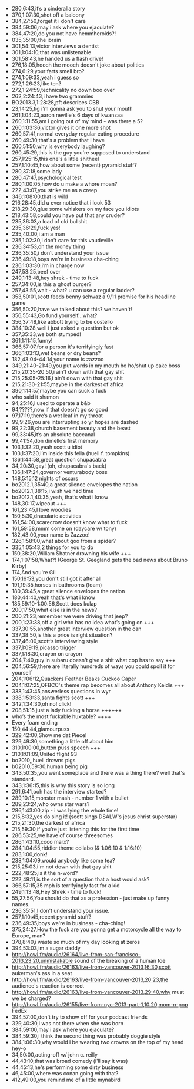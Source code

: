 * 280,6:43,it’s a cinderalla story
* 370,1:07:30,shot off a balcony
* 384,27:50,forget it i don't care
* 384,59:06,may i ask where you ejaculate?
* 384,47:20,do you not have hemmheroids?!
* 035,35:00,the ibrain
* 301,54:13,victor interviews a dentist
* 301,1:04:10,that was unlistenable
* 301,58:43,he handed us a flash drive!
* 276,18:05,hooch the mooch doesn't joke about politics
* 274,6:29,your farts smell bro?
* 274,1:09:33,yeah i guess so
* 272,1:26:23,like ten?
* 272,1:24:59,technicality no down boo over
* 262,2:24:43,i have two grammies
* BO2013.3,1:28:28,pft describes CBB
* 23,14:25,tig i'm gonna ask you to shut your mouth
* 261,1:04:23,aaron neville's 6 days of kwanzaa
* 260,1:11:55,am i going out of my mind - was there a 5?
* 260,1:03:36,victor gives it one more shot
* 260,57:41,normal everyday regular eating procedure
* 260,49:30,that's a problem that i have
* 260,51:50,why is everybody laughing?
* 260,45:29,this is the guy you're supposed to understand
* 257,1:25:15,this one's a little shitheel
* 257,1:10:45,how about some (recent) pyramid stuff?
* 280,37:18,some lady
* 280,47:47,psychological test
* 280,1:00:05,how do u make a whore moan?
* 222,43:07,you strike me as a creep
* 346,1:08:00,that is wild
* 216,28:45,did u ever notice that i look 53
* 218,29:30,glue some whiskers on my face you idiots
* 218,43:58,could you have put that any cruder?
* 235,36:03,a load of old bullshit
* 235,36:29,fuck yes!
* 235,40:00,i am a man
* 235,1:02:30,i don't care for this vaudeville
* 236,34:53,oh the money thing
* 236,35:50,i don’t understand your issue
* 236,49:18,boys we’re in business cha-ching
* 236,1:03:30,i’m in charge now
* 247,53:25,beef over
* 249,1:13:48,hey shrek - time to fuck
* 257,34:00,is this a ghost burger?
* 257,43:55,wait - what? u can use a regular ladder?
* 353,50:01,scott feeds benny schwaz a 9/11 premise for his headline game
* 356,50:20,have we talked about this? we haven't!
* 356,55:43,Go fund yourself...what?
* 356,37:48,like abbott trying to be costello
* 384,10:28,well i just asked a question but ok
* 357,35:33,we both stumped!
* 361,1:11:15,funny!
* 366,57:07,for a person it's terrifyingly fast
* 366,1:03:13,wet beans or dry beans?
* 182,43:04-44:14,your name is zazzoo
* 349,21:40-21:49,you put words in my mouth ho ho/shut up cake boss
* 215,20:35-20:50,i ain't down with that gay shit
* 215,25:05-25:16,i ain't down with that gay shit
* 215,21:30-21:55,maybe in the darkest of africa
* 390,1:14:57,maybe you can suck a fuck
* who said it shamon
* 94,25:16,i used to operate a b&b
* 94,?????,now if that doesn’t go so good
* 97,17:19,there’s a wet leaf in my throat
* 99,9:26,you are interrupting so yr hopes are dashed
* 99,22:38,church basement beauty and the beast
* 99,33:45,it’s an absolute baccanal
* 99,41:54,don dimello’s first memory
* 103,1:32:20,yeah scott u idiot
* 103,1:37:20,i’m inside this fella (huell f. tompkins)
* 136,1:44:58,great question chupacabra
* 34,20:30,gay! (oh, chupacabra's back)
* 136,1:47:24,governor venturabody boss
* 148,5:15,12 nights of oscars
* bo2012.1,35:40,a great silence envelopes the nation
* bo2012.1,38:15,i wish we had time
* bo2012.1,40:35,yeah, that’s what i know
* 148,30:17,wipeout +++
* 161,23:45,I love woodies
* 150,5:30,dracularic activities
* 161,54:00,scarecrow doesn’t know what to fuck
* 161,59:58,mmm come on (daycare w/ tony)
* 182,43:00,your name is Zazzoo!
* 326,1:58:00,what about goo from a spider?
* 335,1:05:43,2 things for you to do
* 150,38:20,William Shatner drowning his wife +++
* 174,1:07:58,What?! (George St. Geegland gets the bad news about Bruno Kirby)
* 174,And you're Gil
* 150,16:53,you don't still got it after all
* 191,19:35,horses in bathrooms (foam)
* 180,39:45,a great silence envelopes the nation
* 180,44:40,yeah that's what i know
* 185,59:10-1:00:56,Scott does kulap
* 200,17:50,what else is in the news?
* 200,21:23,remember we were driving that jeep?
* 200,1:23:38,off a girl who has no idea what’s going on +++
* 337,30:55,another great interview question in the can
* 337,38:50,is this a price is right situation?
* 337,46:00,scott’s interviewing style
* 337,1:09:19,picasso trigger
* 337,1:18:30,crayon on crayon
* 204,7:40,guy in subaru doesn't give a shit what cop has to say +++
* 204,56:59,there are literally hundreds of ways you could spoil it for yourself
* 204,1:06:12,Quackers Feather Beaks Cuckoo Caper
* 204,1:07:25,QFBCC's theme rap becomes all about Anthony Keidis +++
* 338,1:43:45,answerless questions in wyr
* 338,1:53:33,santa fights scott +++
* 342,1:34:30,oh no! click!
* 208,51:15,just a lady fucking a horse ++++++
* who’s the most fuckable huxtable? ++++
* Every foam ending
* 150,44:44,glamourpuss
* 329,42:00,Show me dat Piece!
* 329,49:30,something a little off about him
* 310,1:00:00,button puss speech +++
* 310,1:01:09,United flight 93
* bo2010,,huell drowns pigs
* b02010,59:30,human being pig
* 343,50:35,you went someplace and there was a thing there? well that's standard.
* 343,1:36:15,this is why this story is so long
* 291,6:41,ooh has the interview started?
* 289,10:15,monster mash - number 1 with a bullet
* 289,23:24,who owns star wars?
* 286,1:43:00,zip - i was lying the whole time!
* 215,8:32,yes do sing it! (scott sings DSALW's jesus christ superstar)
* 215,21:30,the darkest of africa
* 215,59:30,if you're just listening this for the first time
* 286,53:25,we have of course threesomes
* 286,1:43:10,coco marx?
* 284,1:04:55,riddler theme collabo (& 1:06:10 & 1:16:10)
* 283,1:00,donk!
* 238,1:04:09,would anybody like some tea?
* 215,25:03,i'm not down with that gay shit
* 222,48:25,is it the n-word?
* 222,49:11,is the sort of a question that a host would ask?
* 366,57:15,35 mph is terrifyingly fast for a kid
* 249,1:13:48,Hey Shrek - time to fuck!
* 55,27:56,You should do that as a profession - just make up funny names.
* 236,35:51,I don't understand your issue.
* 257,1:10:45,recent pyramid stuff?
* 236,49:35,boys we're in business - cha-ching!
* 375,24:27,How the fuck are you gonna get a motorcycle all the way to Europe, man?
* 378,8:40,i waste so much of my day looking at zeros
* 394,53:03,im a sugar daddy
* http://howl.fm/audio/26164/live-from-san-francisco-2013,23:20,unmistakable sound of the breaking of a human toe
* http://howl.fm/audio/26163/live-from-vancouver-2013,16:30,scott aukerman's ass in a seat
* http://howl.fm/audio/26163/live-from-vancouver-2013,20:23,the audience's reaction is correct
* http://howl.fm/audio/26163/live-from-vancouver-2013,29:40,why must we be charged?
* http://howl.fm/audio/26155/live-from-nyc-2013-part-1,10:20,mom-n-pop FedEx
* 394,57:00,don't try to show off for your podcast friends
* 329,40:30,i was not there when she was born
* 384,59:00,may i ask where you ejaculate?
* 384,59:30,i think the second thing was probably doggie style
* 384,1:06:30,why would i be wearing two crowns on the top of my head hey-o
* 34,50:00,acting-off w/ john c. reilly
* 44,43:10,that was broad comedy (i'll say it was)
* 44,45:13,he's performing some dirty business
* 46,45:00,where was conan going with that?
* 412,49:00,you remind me of a little mynabird
